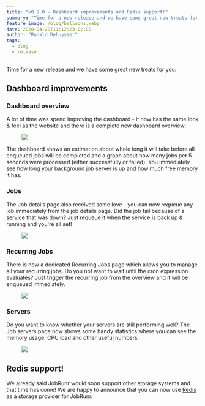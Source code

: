 ```yaml
---
title: "v0.9.0 - Dashboard improvements and Redis support!"
summary: "Time for a new release and we have some great new treats for you! A lot of time was spend improving the dashboard and we also have Redis support."
feature_image: /blog/balloons.webp
date: 2020-04-20T11:12:23+02:00
author: "Ronald Dehuysser"
tags:
  - blog
  - release
---
```

Time for a new release and we have some great new treats for you:

## Dashboard improvements
### Dashboard overview
A lot of time was spend improving the dashboard - it now has the same look & feel as the website and there is a complete new dashboard overview:
<figure>
<img src="/blog/2020-04-20-jobrunr-overview.webp" class="kg-image">
</figure>

The dashboard shows an estimation about whole long it will take before all enqueued jobs will be completed and a graph about how many jobs per 5 seconds were processed (either successfully or failed). You immediately see how long your background job server is up and how much free memory it has.

### Jobs

The Job details page also received some love - you can now requeue any job immediately from the job details page. Did the job fail because of a service that was down? Just requeue it when the service is back up & running and you're all set!
<figure>
<img src="/blog/2020-04-20-jobdetails-failed-1.webp" class="kg-image">
</figure>

### Recurring Jobs

There is now a dedicated Recurring Jobs page which allows you to manage all your recurring jobs. Do you not want to wait until the cron expression evaluates? Just trigger the recurring job from the overview and it will be enqueued immediately.
<figure>
<img src="/blog/2020-04-20-recurring-jobs.webp" class="kg-image">
</figure>

### Servers

Do you want to know whether your servers are still performing well? The Job servers page now shows some handy statistics where you can see the memory usage, CPU load and other useful numbers.
<figure>
<img src="/blog/2020-04-20-job-servers-details.webp" class="kg-image">
</figure>

## Redis support!
We already said JobRunr would soon support other storage systems and that time has come! We are happy to announce that you can now use [Redis](https://redis.io/) as a storage provider for JobRunr.